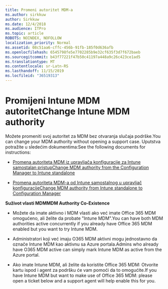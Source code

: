 ```yaml
---
title: Promeni autoritet MDM-a
ms.author: sirkkuw
author: Sirkkuw
ms.date: 12/4/2018
ms.audience: ITPro
ms.topic: article
ROBOTS: NOINDEX, NOFOLLOW
localization_priority: Normal
ms.assetid: 08c51aa6-cffc-456b-91fb-185f0d636afb
ms.openlocfilehash: 6545798fe5e7702285b9e32cf635f3d7f672baeb
ms.sourcegitcommit: b43f77221f47b50c41197a448a9c26c423ce1ad5
ms.translationtype: MT
ms.contentlocale: sr-Latn-RS
ms.lasthandoff: 11/15/2019
ms.locfileid: "36519313"
---
```

# <a name="change-intune-mdm-authority"></a><span data-ttu-id="52679-102">Promijeni Intune MDM autoritet</span><span class="sxs-lookup"><span data-stu-id="52679-102">Change Intune MDM authority</span></span>

<span data-ttu-id="52679-103">Možete promeniti svoj autoritet za MDM bez otvaranja slučaja podrške.</span><span class="sxs-lookup"><span data-stu-id="52679-103">You can change your MDM authority without opening a support case.</span></span> <span data-ttu-id="52679-104">Uputstva potražite u sledećim dokumentima:</span><span class="sxs-lookup"><span data-stu-id="52679-104">See the following documents for instructions:</span></span>
  
- [<span data-ttu-id="52679-105">Promena autoriteta MDM iz upravljača konfiguracije za Intune samostalan pristup</span><span class="sxs-lookup"><span data-stu-id="52679-105">Change MDM authority from the Configuration Manager to Intune standalone</span></span>](https://docs.microsoft.com/sccm/mdm/deploy-use/migrate-change-mdm-authority)
    
- [<span data-ttu-id="52679-106">Promena autoriteta MDM-a od Intune samostalnog u upravljač konfiguracije</span><span class="sxs-lookup"><span data-stu-id="52679-106">Change MDM authority from Intune standalone to Configuration Manager</span></span>](https://docs.microsoft.com/sccm/mdm/deploy-use/change-mdm-authority)
    
 <span data-ttu-id="52679-107">**Suživot vlasti MDM**</span><span class="sxs-lookup"><span data-stu-id="52679-107">**MDM Authority Co-Existence**</span></span>
  
- <span data-ttu-id="52679-108">Možete da imate aktivno i MDM vlasti ako već imate Office 365 MDM omogućeno, ali želite da probate "Intune MDM".</span><span class="sxs-lookup"><span data-stu-id="52679-108">You can have both MDM authorities active concurrently if you already have Office 365 MDM enabled but you want to try Intune MDM.</span></span>
    
- <span data-ttu-id="52679-109">Administratori koji već imaju O365 MDM aktivni mogu jednostavno da označe Intune MDM kao aktivnu sa Azure portala.</span><span class="sxs-lookup"><span data-stu-id="52679-109">Admins who already have O365 MDM active can simply mark Intune MDM as active from the Azure portal.</span></span>
    
- <span data-ttu-id="52679-110">Ako imate Intune MDM, ali želite da koristite Office 365 MDM: Otvorite kartu ispod i agent za podršku će vam pomoći da to omogućite.</span><span class="sxs-lookup"><span data-stu-id="52679-110">If you have Intune MDM but want to make use of Office 365 MDM: please open a ticket below and a support agent will help enable this for you.</span></span>
    


